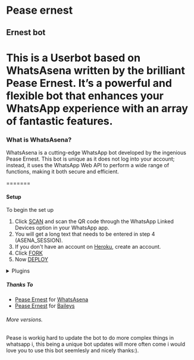 
# Pease ernest 
## Ernest bot 
This is a Userbot based on WhatsAsena written by the brilliant Pease Ernest. It’s a powerful and flexible bot that enhances your WhatsApp experience with an array of fantastic features.
========
###  What is WhatsAsena?
WhatsAsena is a cutting-edge WhatsApp bot developed by the ingenious Pease Ernest. This bot is unique as it does not log into your account; instead, it uses the WhatsApp Web API to perform a wide range of functions, making it both secure and efficient.

=======

####  Setup
To begin the set up 

1. Click [SCAN](https://qr-hazel-alpha.vercel.app/) and scan the QR code through the WhatsApp Linked Devices option in your WhatsApp app.
2. You will get a long text that needs to be entered in step 4 (ASENA_SESSION).
3. If you don't have an account on [Heroku](https://signup.heroku.com/), create an account.
4. Click [FORK](https://github.com/PeaseErnest12287/bot4.git)
5. Now [DEPLOY](https://qr-hazel-alpha.vercel.app/)<br>

<!--
[![Run on Repl.it](https://replit.com/badge/github/PeaseErnest12287/bot4)](https://replit.com/@PeaseErnest/baileys-qr)
[![Deploy](https://www.herokucdn.com/deploy/button.svg)](https://heroku.com/deploy?template=https://github.com/PeaseErnest12287/bot4) -->
<details>
<summary>Plugins</summary>
<p>

| Active | Group commands |
| :----: | :------------- |
|   ✔️   | Kick           |
|   ✔️   | Tag            |
|   ✔️   | Add            |
|   ✔️   | Warn           |
|   ✔️   | Vote           |
|   ✔️   | Invite         |
|   ✔️   | Revoke         |
|   ✔️   | Demote         |
|   ✔️   | Promote        |
|   ✔️   | Banbye         |
|   ✔️   | Goodbye        |
|   ✔️   | Welcome        |
|   ✔️   | Schedule       |
|   ✔️   | Auto-mute      |
|   ✔️   | Mute/Unmute    |
|   ✔️   | Common/Diff    |

| Active | Dowloader commands    |
| :----: | :-------------------- |
|   ✔️   | Saavn                 |
|   ✔️   | Upload                |
|   ✔️   | Yta/Ytv               |
|   ✔️   | Unsplash              |
|   ✔️   | Mediafire             |
|   ✔️   | Pinterest             |
|   ✔️   | SoundCloud            |
|   ✔️   | TikTok video          |
|   ✔️   | Twitter video         |
|   ✔️   | Facebook video        |
|   ✔️   | Instagram story       |
|   ✔️   | YouTube audio/video   |
|   ✔️   | Instagram video/image |

| Active | Misc Commands     | Usage                        |
| :----: | :---------------- | :--------------------------- |
|   ✔️   | Qr                | Reads QR code                |
|   ✔️   | Ss                | Screenshot of web            |
|   ✔️   | Url               | Gets url of media            |
|   ✔️   | Trt               | Translates messages          |
|   ✔️   | Mp3               | Video to mp3                 |
|   ✔️   | Txt               | Image to text                |
|   ✔️   | Afk               | Away from keyboard           |
|   ✔️   | Cut               | Cuts mp3                     |
|   ✔️   | Pdf               | Images to pdf                |
|   ✔️   | Mp4               | Sticker to video             |
|   ✔️   | Take              | Change sticker pack info     |
|   ✔️   | Wiki              | Wikipedia search             |
|   ✔️   | Meme              | Text on photos               |
|   ✔️   | Trim              | Trims video                  |
|   ✔️   | Find              | Finds song                   |
|   ✔️   | Attp              | Coloured text sticker        |
|   ✔️   | Alive             | Check if bot is alive        |
|   ✔️   | Whois             | Group or individual data     |
|   ✔️   | Movie             | Shows movie info             |
|   ✔️   | Merge             | Merges videos                |
|   ✔️   | Voice             | Converts voice to mp3        |
|   ✔️   | Topdf             | Document to pdf              |
|   ✔️   | Emoji             | Converts emoji to sticker    |
|   ✔️   | Lydia             | Auto AI chat                 |
|   ✔️   | Sticker           | Photo/video to sticker       |
|   ✔️   | Reverse           | Reverses audio/video         |
|   ✔️   | Unvoice           | Converts audio to voices     |
|   ✔️   | Wasted            | Applies wasted logo          |
|   ✔️   | Trigged           | Applies triggered effect     |
|   ✔️   | Forward           | Forwards msg using jid       |
|   ✔️   | Compress          | Compresses video             |
|   ✔️   | Google            | Google reverse image search  |
|   ✔️   | Upload            | Download from Url            |
|   ✔️   | Weather           | Shows weather                |
|   ✔️   | Getjids           | Gets jids of chats           |
|   ✔️   | Removebg          | Removes background           |
|   ✔️   | Setabout          | Sets bio                     |
|   ✔️   | Setstatus         | Sets status                  |
|   ✔️   | Pitch/low/bass    | Applies audio effects        |
|   ✔️   | Histo/vector/aves | Converts audio to video      |
|   ✔️   | Block/unblock     | Blocks/unblocks members      |
|   ✔️   | Broadcast         | Custom broadcasting messages |

</p>
</details>
   
##### Thanks To

- [Pease Ernest](https://github.com/PeaseErnest) for [WhatsAsena](https://github.com/PeaseErnest/WhatsAsena)
- [Pease Ernest](https://github.com/PeaseErnest) for [Baileys](https://github.com/PeaseErnest/Baileys)



###### More versions.
 Pease is workig hard to update the bot to do more complex things in whatsapp i, this being a unique bot updates will more often come i would love you to use this bot seemlesly and nicely 
 thanks:).